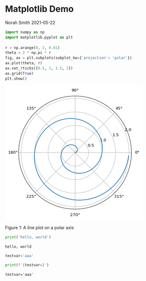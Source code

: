 # Matplotlib Demo
Norah Smith
2021-05-22

``` python
import numpy as np
import matplotlib.pyplot as plt

r = np.arange(0, 2, 0.01)
theta = 2 * np.pi * r
fig, ax = plt.subplots(subplot_kw={'projection': 'polar'})
ax.plot(theta, r)
ax.set_rticks([0.5, 1, 1.5, 2])
ax.grid(True)
plt.show()
```

<div id="fig-polar">

![](basics-jupyter_files/figure-commonmark/fig-polar-output-1.png)


Figure 1: A line plot on a polar axis

</div>

``` python
print('hello, world')
```

    hello, world

``` python
testvar='aaa'
```

``` python
print(f'{testvar=}')
```

    testvar='aaa'
